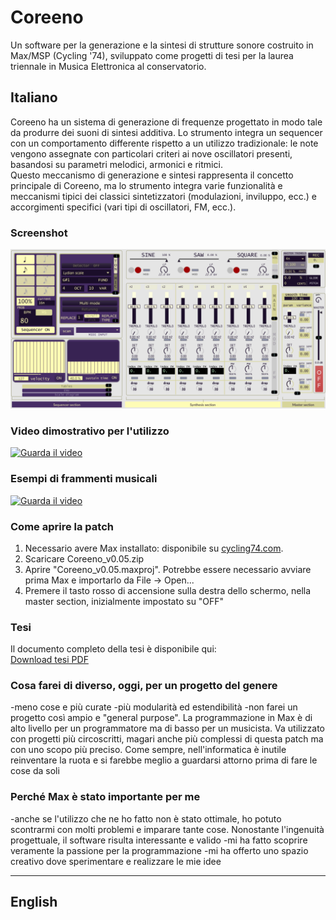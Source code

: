 # Coreeno
Un software per la generazione e la sintesi di strutture sonore costruito in Max/MSP (Cycling '74), sviluppato come progetti di tesi per la laurea triennale in Musica Elettronica al conservatorio.


## Italiano
Coreeno ha un sistema di generazione di frequenze progettato in modo tale da produrre dei suoni di sintesi additiva. Lo strumento integra un sequencer con un comportamento differente rispetto a un utilizzo tradizionale: le note vengono assegnate con particolari criteri ai nove oscillatori presenti, basandosi su parametri melodici, armonici e ritmici.  
Questo meccanismo di generazione e sintesi rappresenta il concetto principale di Coreeno, ma lo strumento integra varie funzionalità e meccanismi tipici dei classici sintetizzatori (modulazioni, inviluppo, ecc.) e accorgimenti specifici (vari tipi di oscillatori, FM, ecc.).



### Screenshot
![Screenshot della patch](images/screenshot.png)

### Video dimostrativo per l'utilizzo
[![Guarda il video](https://img.youtube.com/vi/ID_DEL_VIDEO/0.jpg)](https://www.youtube.com/watch?v=4waMv1c0uK8)

### Esempi di frammenti musicali
[![Guarda il video](https://img.youtube.com/vi/ID_DEL_VIDEO/0.jpg)](https://www.youtube.com/watch?v=kNBJ8cLUYOc)

### Come aprire la patch
1. Necessario avere Max installato: disponibile su [cycling74.com](https://cycling74.com).
2. Scaricare Coreeno_v0.05.zip
3. Aprire "Coreeno_v0.05.maxproj". Potrebbe essere necessario avviare prima Max e importarlo da File -> Open...
4. Premere il tasto rosso di accensione sulla destra dello schermo, nella master section, inizialmente impostato su "OFF"

### Tesi
Il documento completo della tesi è disponibile qui:  
[Download tesi PDF](thesis/Tesi_Sintetizzatore.pdf)


### Cosa farei di diverso, oggi, per un progetto del genere
-meno cose e più curate
-più modularità ed estendibilità
-non farei un progetto così ampio e "general purpose". La programmazione in Max è di alto livello per un programmatore ma di basso per un musicista. Va utilizzato con progetti più circoscritti, magari anche più complessi di questa patch ma con uno scopo più preciso. Come sempre, nell'informatica è inutile reinventare la ruota e si farebbe meglio a guardarsi attorno prima di fare le cose da soli

### Perché Max è stato importante per me
-anche se l'utilizzo che ne ho fatto non è stato ottimale, ho potuto scontrarmi con molti problemi e imparare tante cose. Nonostante l'ingenuità progettuale, il software risulta interessante e valido
-mi ha fatto scoprire veramente la passione per la programmazione
-mi ha offerto uno spazio creativo dove sperimentare e realizzare le mie idee



---

## English



